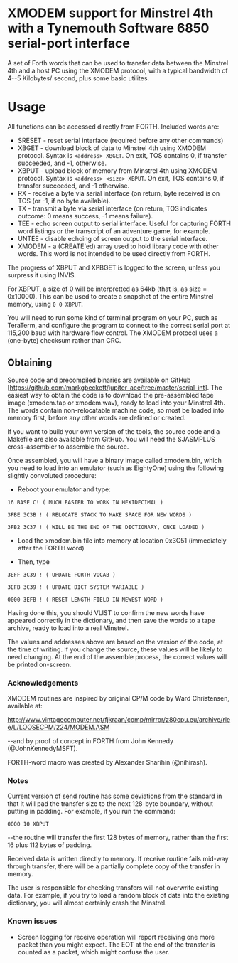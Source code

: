 # XMODEM support for Minstrel 4th with a Tynemouth Software 6850 serial-port interface

A set of Forth words that can be used to transfer data between the Minstrel 4th and a host PC using the XMODEM protocol, with a typical bandwidth of 4--5 Kilobytes/ second, plus some basic utilites.

# Usage

All functions can be accessed directly from FORTH. Included words are:

- SRESET - reset serial interface (required before any other commands)
- XBGET - download block of data to Minstrel 4th using XMODEM protocol. Syntax is `<address> XBGET`. On exit, TOS contains 0, if transfer succeeded, and -1, otherwise.
- XBPUT - upload block of memory from Minstrel 4th using XMODEM protocol. Syntax is `<address> <size> XBPUT`. On exit, TOS contains 0, if transfer succeeded, and -1 otherwise.
- RX - receive a byte via serial interface (on return, byte received is on TOS (or -1, if no byte available).
- TX - transmit a byte via serial interface (on return, TOS indicates outcome: 0 means success, -1 means failure).
- TEE - echo screen output to serial interface. Useful for capturing FORTH word listings or the transcript of an adventure game, for example.
- UNTEE - disable echoing of screen output to the serial interface.
- XMODEM - a (CREATE'ed) array used to hold library code with other words. This word is not intended to be used directly from FORTH.

The progress of XBPUT and XPBGET is logged to the screen, unless you surpress it using INVIS. 

For XBPUT, a size of 0 will be interpretted as 64kb (that is, as size = 0x10000). This can be used to create a snapshot of the entire Minstrel memory, using `0 0 XBPUT`.

You will need to run some kind of terminal program on your PC, such as TeraTerm, and configure the program to connect to the correct serial port at 115,200 baud with hardware flow control. The XMODEM protocol uses a (one-byte) checksum rather than CRC.

## Obtaining

Source code and precompiled binaries are available on GitHub [https://github.com/markgbeckett/jupiter_ace/tree/master/serial_int]. The easiest way to obtain the code is to download the pre-assembled tape image (xmodem.tap or xmodem.wav), ready to load into your Minstrel 4th. The words contain non-relocatable machine code, so most be loaded into memory first, before any other words are defined or created.

If you want to build your own version of the tools, the source code and a Makefile are also available from GitHub. You will need the SJASMPLUS cross-assembler to assemble the source.

Once assembled, you will have a binary image called xmodem.bin, which you need to load into an emulator (such as EightyOne) using the following slightly convoluted procedure:

- Reboot your emulator and type:

`16 BASE C! ( MUCH EASIER TO WORK IN HEXIDECIMAL )`

`3FBE 3C3B ! ( RELOCATE STACK TO MAKE SPACE FOR NEW WORDS )`

`3FB2 3C37 ! ( WILL BE THE END OF THE DICTIONARY, ONCE LOADED )`

- Load the xmodem.bin file into memory at location 0x3C51 (immediately after the FORTH word)

- Then, type

`3EFF 3C39 ! ( UPDATE FORTH VOCAB )`

`3EFB 3C39 ! ( UPDATE DICT SYSTEM VARIABLE )`

`0000 3EFB ! ( RESET LENGTH FIELD IN NEWEST WORD )`

Having done this, you should VLIST to confirm the new words have appeared correctly in the dictionary, and then save the words to a tape archive, ready to load into a real Minstrel.

The values and addresses above are based on the version of the code, at the time of writing. If you change the source, these values will be likely to need changing. At the end of the assemble process, the correct values will be printed on-screen.


### Acknowledgements

XMODEM routines are inspired by original CP/M code by Ward Christensen, available at:

http://www.vintagecomputer.net/fjkraan/comp/mirror/z80cpu.eu/archive/rlee/L/LOOSECPM/224/MODEM.ASM

--and by proof of concept in FORTH from John Kennedy (@JohnKennedyMSFT).

FORTH-word macro was created by Alexander Sharihin (@nihirash).


### Notes

Current version of send routine has some deviations from the standard in that it will pad the transfer size to the next 128-byte boundary, without putting in padding. For example, if you run the command:

`0000 10 XBPUT`

--the routine will transfer the first 128 bytes of memory, rather than the first 16 plus 112 bytes of padding.

Received data is written directly to memory. If receive routine fails mid-way through transfer, there will be a partially complete copy of the transfer in memory. 

The user is responsible for checking transfers will not overwrite existing data. For example, if you try to load a random block of data into the existing dictionary, you will almost certainly crash the Minstrel.


### Known issues

- Screen logging for receive operation will report receiving one more packet than you might expect. The EOT at the end of the transfer is counted as a packet, which might confuse the user.

